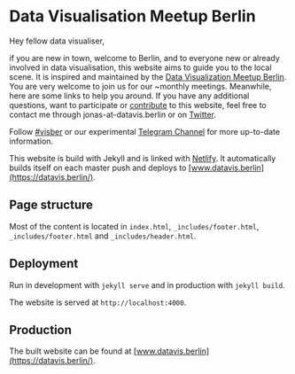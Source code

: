 # Data Visualisation Meetup Berlin

Hey fellow data visualiser,

if you are new in town, welcome to Berlin, and to everyone new or already involved in data visualisation, this website aims to guide you to the local scene. It is inspired and maintained by the [Data Visualization Meetup Berlin](https://www.meetup.com/de-DE/Data-Visualization-Berlin/). You are very welcome to join us for our ~monthly meetings. Meanwhile, here are some links to help you around. If you have any additional questions, want to participate or [contribute](https://github.com/Data-Visualization-Berlin/Datavis-Berlin-Website) to this website, feel free to contact me through jonas-at-datavis.berlin or on [Twitter](https://twitter.com/zeto).

Follow [#visber](https://twitter.com/hashtag/visber) or our experimental [Telegram Channel](http://t.me/visber) for more up-to-date information.

This website is build with Jekyll and is linked with [Netlify](https://netlify.com). It automatically builds itself on each master push and deploys to [www.datavis.berlin](https://datavis.berlin/).

## Page structure

Most of the content is located in `index.html`, `_includes/footer.html`, `_includes/footer.html` and `_includes/header.html`.

## Deployment

Run in development with `jekyll serve` and in production with `jekyll build`.

The website is served at `http://localhost:4000`.

## Production

The built website can be found at [www.datavis.berlin](https://datavis.berlin/).
